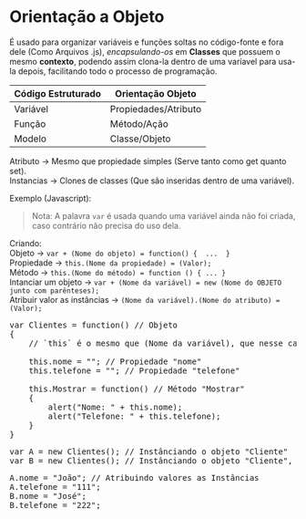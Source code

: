 # Orientação a Objeto

É usado para organizar variáveis e funções soltas no código-fonte e fora dele (Como Arquivos .js), *encapsulando-os* em **Classes** que possuem o mesmo **contexto**, podendo assim clona-la dentro de uma varíavel para usa-la depois, facilitando todo o processo de programação.

Código Estruturado | Orientação Objeto
--- | ---
Variável | Propiedades/Atributo
Função | Método/Ação
Modelo | Classe/Objeto

Atributo -> Mesmo que propiedade simples (Serve tanto como get quanto set).<br>
Instancias -> Clones de classes (Que são inseridas dentro de uma variável).<br>

Exemplo (Javascript):

> Nota: A palavra `var` é usada quando uma variável ainda não foi criada, caso contrário não precisa do uso dela.

Criando:<br>
Objeto -> `var + (Nome do objeto) = function() {  ...  }` <br>
Propiedade -> `this.(Nome da propiedade) = (Valor);` <br>
Método -> `this.(Nome do método) = function () { ... }` <br>
Intanciar um objeto -> `var + (Nome da variável) = new (Nome do OBJETO junto com parênteses);` <br>
Atribuir valor as instâncias -> `(Nome da variável).(Nome do atributo) = (Valor);`
<pre>
var Clientes = function() // Objeto
{
    // `this` é o mesmo que (Nome da variável), que nesse caso é `Clientes`.  

    this.nome = ""; // Propiedade "nome"
    this.telefone = ""; // Propiedade "telefone"

    this.Mostrar = function() // Método "Mostrar"
    {
        alert("Nome: " + this.nome);
        alert("Telefone: " + this.telefone);
    }
}
</pre>

<pre>
var A = new Clientes(); // Instânciando o objeto "Cliente"
var B = new Clientes(); // Instânciando o objeto "Cliente", numa variável diferente
</pre>

<pre>
A.nome = "João"; // Atribuindo valores as Instâncias
A.telefone = "111";
B.nome = "José";
B.telefone = "222";
</pre>
